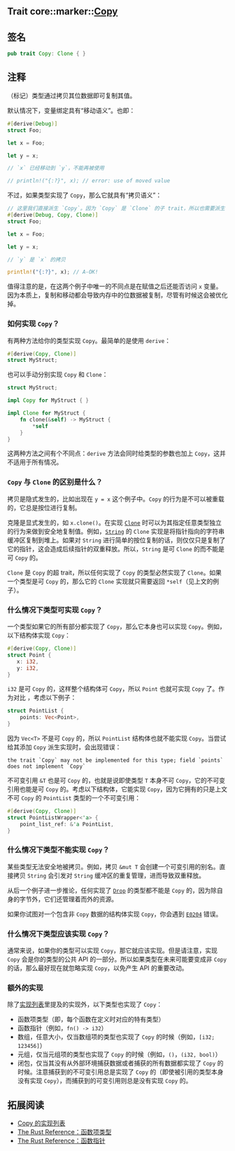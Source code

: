Trait core::marker::[Copy][1]
---

## 签名

```rust
pub trait Copy: Clone { }
```

## 注释

（标记）类型通过拷贝其位数据即可复制其值。

默认情况下，变量绑定具有“移动语义”。也即：

```rust
#[derive(Debug)]
struct Foo;

let x = Foo;

let y = x;

// `x` 已经移动到 `y`，不能再被使用

// println!("{:?}", x); // error: use of moved value
```

不过，如果类型实现了 `Copy`，那么它就具有“拷贝语义”：

```rust
// 这里我们直接派生 `Copy`。因为 `Copy` 是 `Clone` 的子 trait，所以也需要派生 `Clone`。
#[derive(Debug, Copy, Clone)]
struct Foo;

let x = Foo;

let y = x;

// `y` 是 `x` 的拷贝

println!("{:?}", x); // A-OK!
```

值得注意的是，在这两个例子中唯一的不同点是在赋值之后还能否访问 `x` 变量。因为本质上，复制和移动都会导致内存中的位数据被复制，尽管有时候这会被优化掉。

### 如何实现 `Copy`？

有两种方法给你的类型实现 `Copy`。最简单的是使用 `derive`：

```rust
#[derive(Copy, Clone)]
struct MyStruct;
```

也可以手动分别实现 `Copy` 和 `Clone`：

```rust
struct MyStruct;

impl Copy for MyStruct { }

impl Clone for MyStruct {
    fn clone(&self) -> MyStruct {
        *self
    }
}
```

这两种方法之间有个不同点：`derive` 方法会同时给类型的参数也加上 `Copy`，这并不适用于所有情况。

### `Copy` 与 `Clone` 的区别是什么？

拷贝是隐式发生的，比如出现在 `y = x` 这个例子中。`Copy` 的行为是不可以被重载的，它总是按位进行复制。

克隆是显式发生的，如 `x.clone()`。在实现 [`Clone`][2] 时可以为其指定任意类型独立的行为来做到安全地复制值。例如，[`String`][3] 的 `Clone` 实现是将指针指向的字符串缓冲区复制到堆上。如果对 `String` 进行简单的按位复制的话，则仅仅只是复制了它的指针，这会造成后续指针的双重释放。所以，`String` 是可 `Clone` 的而不能是可 `Copy` 的。

`Clone` 是 `Copy` 的超 trait，所以任何实现了 `Copy` 的类型必然实现了 `Clone`。如果一个类型是可 `Copy` 的，那么它的 `Clone` 实现就只需要返回 `*self`（见上文的例子）。

### 什么情况下类型可实现 `Copy`？

一个类型如果它的所有部分都实现了 `Copy`，那么它本身也可以实现 `Copy`。例如，以下结构体实现 `Copy`：

```rust
#[derive(Copy, Clone)]
struct Point {
   x: i32,
   y: i32,
}
```

`i32` 是可 `Copy` 的，这样整个结构体可 `Copy`，所以 `Point` 也就可实现 `Copy` 了。作为对比 ，考虑以下例子：

```rust
struct PointList {
    points: Vec<Point>,
}
```

因为 `Vec<T>` 不是可 `Copy` 的，所以 `PointList` 结构体也就不能实现 `Copy`。当尝试给其添加 `Copy` 派生实现时，会出现错误：

```
the trait `Copy` may not be implemented for this type; field `points` does not implement `Copy`
```

不可变引用 `&T` 也是可 `Copy` 的，也就是说即使类型 `T` 本身不可 `Copy`，它的不可变引用也能是可 `Copy` 的。考虑以下结构体，它能实现 `Copy`，因为它拥有的只是上文不可 `Copy` 的 `PointList` 类型的一个不可变引用：

```rust
#[derive(Copy, Clone)]
struct PointListWrapper<'a> {
    point_list_ref: &'a PointList,
}
```

### 什么情况下类型不能实现 `Copy`？

某些类型无法安全地被拷贝。例如，拷贝 `&mut T` 会创建一个可变引用的别名。直接拷贝 `String` 会引发对 `String` 缓冲区的重复管理，进而导致双重释放。

从后一个例子进一步推论，任何实现了 [`Drop`][4] 的类型都不能是 `Copy` 的，因为除自身的字节外，它们还管理着而外的资源。

如果你试图对一个包含非 `Copy` 数据的结构体实现 `Copy`，你会遇到 [`E0204`][5] 错误。

### 什么情况下类型应该实现 `Copy`？

通常来说，如果你的类型可以实现 `Copy`，那它就应该实现。但是请注意，实现 `Copy` 会是你的类型的公共 API 的一部分。所以如果类型在未来可能要变成非 `Copy` 的话，那么最好现在就忽略实现 `Copy`，以免产生 API 的重要改动。

### 额外的实现

除了[实现列表][6]里提及的实现外，以下类型也实现了 `Copy`：

- 函数项类型（即，每个函数在定义时对应的特有类型）
- 函数指针（例如，`fn() -> i32`）
- 数组，任意大小，仅当数组项的类型也实现了 `Copy` 的时候（例如，`[i32; 123456]`）
- 元组，仅当元组项的类型也实现了 `Copy` 的时候（例如，`()`，`(i32, bool)`）
- 闭包，仅当其没有从外部环境捕获数据或者捕获的所有数据都实现了 `Copy` 的时候。注意捕获到的不可变引用总是实现了 `Copy` 的（即使被引用的类型本身没有实现 `Copy`），而捕获到的可变引用则总是没有实现 `Copy` 的。

## 拓展阅读

- [Copy 的实现列表][6]
- [The Rust Reference：函数项类型][7]
- [The Rust Reference：函数指针][8]


[1]: https://doc.rust-lang.org/core/marker/trait.Copy.html
[2]: https://doc.rust-lang.org/core/clone/trait.Clone.html
[3]: https://doc.rust-lang.org/std/string/struct.String.html
[4]: https://doc.rust-lang.org/core/ops/trait.Drop.html
[5]: https://doc.rust-lang.org/error-index.html#E0204
[6]: https://doc.rust-lang.org/core/marker/trait.Copy.html#implementors
[7]: https://doc.rust-lang.org/reference/types/function-item.html
[8]: https://doc.rust-lang.org/reference/types/function-pointer.html
